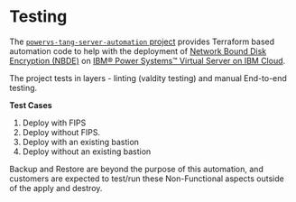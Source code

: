 # Testing

The [`powervs-tang-server-automation` project](https://github.com/IBM/powervs-tang-server-automation) provides Terraform
based automation code to help with the deployment of [Network Bound Disk Encryption (NBDE)](https://github.com/linux-system-roles/nbde_server)
on [IBM® Power Systems™ Virtual Server on IBM Cloud](https://www.ibm.com/cloud/power-virtual-server).

The project tests in layers - linting (valdity testing) and manual End-to-end testing. 

**Test Cases**

1. Deploy with FIPS
2. Deploy without FIPS. 
3. Deploy with an existing bastion
4. Deploy without an existing bastion

Backup and Restore are beyond the purpose of this automation, and customers are expected to test/run these Non-Functional aspects outside of the apply and destroy.